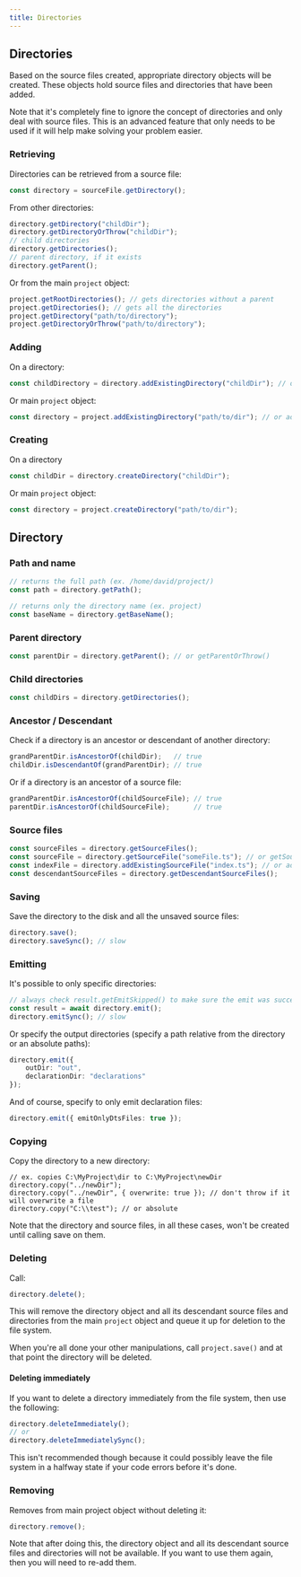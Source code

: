 ```yaml
---
title: Directories
---
```


## Directories

Based on the source files created, appropriate directory objects will be created. These objects hold source files and directories that have been added.

Note that it's completely fine to ignore the concept of directories and only deal with source files. This is an advanced feature that
only needs to be used if it will help make solving your problem easier.

### Retrieving

Directories can be retrieved from a source file:

```ts
const directory = sourceFile.getDirectory();
```

From other directories:

```ts
directory.getDirectory("childDir");
directory.getDirectoryOrThrow("childDir");
// child directories
directory.getDirectories();
// parent directory, if it exists
directory.getParent();
```

Or from the main `project` object:

```ts
project.getRootDirectories(); // gets directories without a parent
project.getDirectories(); // gets all the directories
project.getDirectory("path/to/directory");
project.getDirectoryOrThrow("path/to/directory");
```

### Adding

On a directory:

```ts
const childDirectory = directory.addExistingDirectory("childDir"); // or addExistingDirectoryIfExists
```

Or main `project` object:

```ts
const directory = project.addExistingDirectory("path/to/dir"); // or addExistingDirectoryIfExists
```

### Creating

On a directory

```ts
const childDir = directory.createDirectory("childDir");
```

Or main `project` object:

```ts
const directory = project.createDirectory("path/to/dir");
```

## Directory

### Path and name

```ts
// returns the full path (ex. /home/david/project/)
const path = directory.getPath();

// returns only the directory name (ex. project)
const baseName = directory.getBaseName();
```

### Parent directory

```ts
const parentDir = directory.getParent(); // or getParentOrThrow()
```

### Child directories

```ts
const childDirs = directory.getDirectories();
```

### Ancestor / Descendant

Check if a directory is an ancestor or descendant of another directory:

```ts
grandParentDir.isAncestorOf(childDir);   // true
childDir.isDescendantOf(grandParentDir); // true
```

Or if a directory is an ancestor of a source file:

```ts
grandParentDir.isAncestorOf(childSourceFile); // true
parentDir.isAncestorOf(childSourceFile);      // true
```

### Source files

```ts
const sourceFiles = directory.getSourceFiles();
const sourceFile = directory.getSourceFile("someFile.ts"); // or getSourceFileOrThrow
const indexFile = directory.addExistingSourceFile("index.ts"); // or addExistingSourceFileIfExists
const descendantSourceFiles = directory.getDescendantSourceFiles();
```

### Saving

Save the directory to the disk and all the unsaved source files:

```ts
directory.save();
directory.saveSync(); // slow
```

### Emitting

It's possible to only specific directories:

```ts
// always check result.getEmitSkipped() to make sure the emit was successful
const result = await directory.emit();
directory.emitSync(); // slow
```

Or specify the output directories (specify a path relative from the directory or an absolute paths):

```ts
directory.emit({
    outDir: "out",
    declarationDir: "declarations"
});
```

And of course, specify to only emit declaration files:

```ts
directory.emit({ emitOnlyDtsFiles: true });
```

### Copying

Copy the directory to a new directory:

```
// ex. copies C:\MyProject\dir to C:\MyProject\newDir
directory.copy("../newDir");
directory.copy("../newDir", { overwrite: true }); // don't throw if it will overwrite a file
directory.copy("C:\\test"); // or absolute
```

Note that the directory and source files, in all these cases, won't be created until calling save on them.

### Deleting

Call:

```ts
directory.delete();
```

This will remove the directory object and all its descendant source files and directories from the main `project` object and queue it up for deletion to the file system.

When you're all done your other manipulations, call `project.save()` and at that point the directory will be deleted.

#### Deleting immediately

If you want to delete a directory immediately from the file system, then use the following:

```ts
directory.deleteImmediately();
// or
directory.deleteImmediatelySync();
```

This isn't recommended though because it could possibly leave the file system in a halfway state if your code errors before it's done.

### Removing

Removes from main project object without deleting it:

```ts
directory.remove();
```

Note that after doing this, the directory object and all its descendant source files and directories will not be available. If you want to use them again,
then you will need to re-add them.

